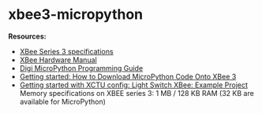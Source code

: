 # xbee3-micropython

**Resources:**

- [XBee Series 3 specifications](https://www.digi.com/products/embedded-systems/digi-xbee/rf-modules/2-4-ghz-rf-modules/xbee3-zigbee-3#specifications)
- [XBee Hardware Manual](https://www.digi.com/resources/documentation/digidocs/pdfs/90001543.pdf)
- [Digi MicroPython Programming Guide](https://www.digi.com/resources/documentation/digidocs/90002219/default.htm#reference/r_class_i2c.htm%3FTocPath%3DMachine%2520module%7CClass%2520I2C%253A%2520two-wire%2520serial%2520protocol%7C_____0)
- [Getting started: How to Download MicroPython Code Onto XBee 3](https://www.instructables.com/How-to-Download-MicroPython-Code-Onto-XBee-3/)
- [Getting started with XCTU config: Light Switch XBee: Example Project](https://www.faludi.com/classes/xbee1workshop/Light_Switch_XBee_Example_Project-Series_1.pdf) <br />
Memory specifications on XBEE series 3: 1 MB / 128 KB RAM (32 KB are available for MicroPython)
